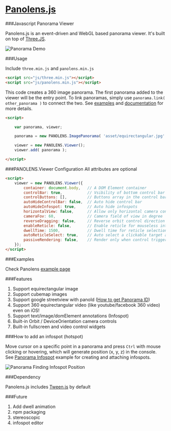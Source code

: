 # [Panolens.js](http://pchen66.github.io/Panolens)

###Javascript Panorama Viewer

Panolens.js is an event-driven and WebGL based panorama viewer. It's built on top of [Three.JS](https://github.com/mrdoob/three.js). 

![Panorama Demo](https://github.com/pchen66/pchen66.github.io/blob/master/Panolens/images/panolens.gif?raw=true)

###Usage

Include `three.min.js` and `panolens.min.js`

```html
<script src="js/three.min.js"></script>
<script src="js/panolens.min.js"></script>
```
This code creates a 360 image panorama. The first panorama added to the viewer will be the entry point. To link panoramas, simply use `panorama.link( other_panorama )` to connect the two. See [examples](http://pchen66.github.io/Panolens/) and [documentation](http://pchen66.github.io/Panolens/docs/index.html) for more details.

```html
<script>

	var panorama, viewer;

	panorama = new PANOLENS.ImagePanorama( 'asset/equirectangular.jpg' );

	viewer = new PANOLENS.Viewer();
	viewer.add( panorama );

</script>
```

###PANOLENS.Viewer Configuration
All attributes are optional
```html
<script>
	viewer = new PANOLENS.Viewer({
		container: document.body,	// A DOM Element container
		controlBar: true, 			// Vsibility of bottom control bar
		controlButtons: [],			// Buttons array in the control bar. Default to ['fullscreen', 'navigation', 'vr', 'video']
		autoHideControlBar: false,	// Auto hide control bar
		autoHideInfospot: true,		// Auto hide infospots
		horizontalView: false,		// Allow only horizontal camera control
		cameraFov: 60,				// Camera field of view in degree
		reverseDragging: false,		// Reverse orbit control direction
		enableReticle: false,		// Enable reticle for mouseless interaction
		dwellTime: 1500,			// Dwell time for reticle selection in millisecond
		autoReticleSelect: true,	// Auto select a clickable target after dwellTime
		passiveRendering: false,	// Render only when control triggered by user input 
	});
</script>
```

###Examples

Check Panolens [example page](http://pchen66.github.io/Panolens/#Example)

###Features

1.	Support equirectangular image
2.	Support cubemap images
3.	Support google streetview with panoId ([How to get Panorama ID](http://stackoverflow.com/questions/29916149/google-maps-streetview-how-to-get-panorama-id))
4.	Support 360 equirectangular video (like youtube/facebook 360 video) even on iOS!
5.	Support text/image/domElement annotations (Infospot)
6.	Built-in Orbit / DeviceOrientation camera controls
7.	Built-in fullscreen and video control widgets

###How to add an infospot (hotspot)

Move cursor on a specific point in a panorama and press `Ctrl` with mouse clicking or hovering, which will generate position (x, y, z) in the console. See [Panorama Infospot](http://pchen66.github.io/Panolens/examples/panorama_infospot.html) example for creating and attaching infospots.

![Panorama Finding Infospot Position](https://github.com/pchen66/pchen66.github.io/blob/master/Panolens/images/panolens_add_infospot_480p.gif?raw=true)

###Dependency

Panolens.js includes [Tween.js](https://github.com/tweenjs/tween.js/) by default

###Future
1.	Add dwell animation
2.	npm packaging
3.	stereoscopic
4.	infospot editor